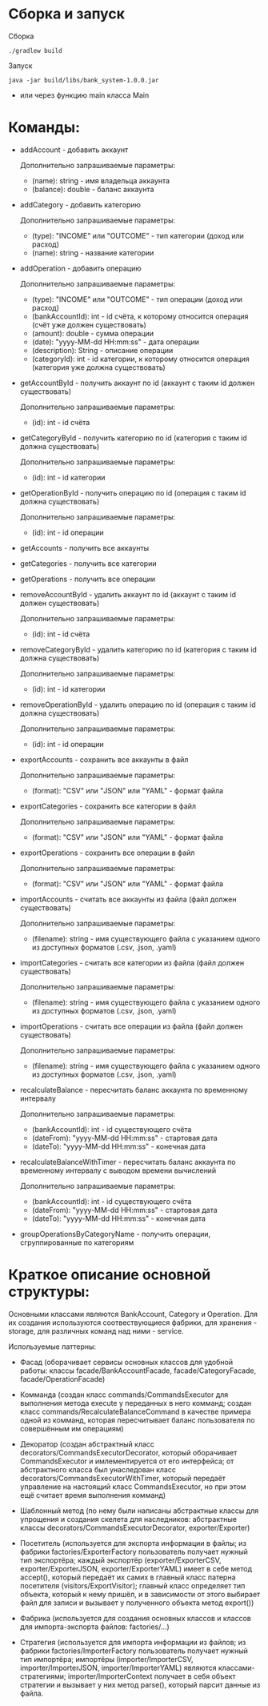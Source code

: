 
# Сборка и запуск

Сборка
```
./gradlew build
```

Запуск
```
java -jar build/libs/bank_system-1.0.0.jar
```
- или через функцию main класса Main


# Команды:

- addAccount - добавить аккаунт

    Дополнительно запрашиваемые параметры:
    - (name): string - имя владельца аккаунта
    - (balance): double - баланс аккаунта
  
- addCategory - добавить категорию

  Дополнительно запрашиваемые параметры:
    - (type): "INCOME" или "OUTCOME" - тип категории (доход или расход)
    - (name): string - название категории

- addOperation - добавить операцию

  Дополнительно запрашиваемые параметры:
    - (type): "INCOME" или "OUTCOME" - тип операции (доход или расход)
    - (bankAccountId): int - id счёта, к которому относится операция (счёт уже должен существовать)
    - (amount): double - сумма операции
    - (date): "yyyy-MM-dd HH:mm:ss" - дата операции
    - (description): String - описание операции
    - (categoryId): int - id категории, к которому относится операция (категория уже должна существовать)
  

- getAccountById - получить аккаунт по id (аккаунт с таким id должен существовать)

    Дополнительно запрашиваемые параметры:
    - (id): int - id счёта

- getCategoryById - получить категорию по id (категория с таким id должна существовать)

  Дополнительно запрашиваемые параметры:
    - (id): int - id категории

- getOperationById - получить операцию по id (операция с таким id должна существовать)

  Дополнительно запрашиваемые параметры:
    - (id): int - id операции


- getAccounts - получить все аккаунты

- getCategories - получить все категории

- getOperations - получить все операции


- removeAccountById - удалить аккаунт по id (аккаунт с таким id должен существовать)

  Дополнительно запрашиваемые параметры:
    - (id): int - id счёта

- removeCategoryById - удалить категорию по id (категория с таким id должна существовать)

  Дополнительно запрашиваемые параметры:
    - (id): int - id категории

- removeOperationById - удалить операцию по id (операция с таким id должна существовать)

  Дополнительно запрашиваемые параметры:
    - (id): int - id операции


- exportAccounts - сохранить все аккаунты в файл

    Дополнительно запрашиваемые параметры:
    - (format): "CSV" или "JSON" или "YAML" - формат файла

- exportCategories - сохранить все категории в файл

    Дополнительно запрашиваемые параметры:
    - (format): "CSV" или "JSON" или "YAML" - формат файла

- exportOperations - сохранить все операции в файл

    Дополнительно запрашиваемые параметры:
    - (format): "CSV" или "JSON" или "YAML" - формат файла


- importAccounts - считать все аккаунты из файла (файл должен существовать)

    Дополнительно запрашиваемые параметры:
    - (filename): string - имя существующего файла с указанием одного из доступных форматов (.csv, .json, .yaml)

- importCategories - считать все категории из файла (файл должен существовать)

  Дополнительно запрашиваемые параметры:
    - (filename): string - имя существующего файла с указанием одного из доступных форматов (.csv, .json, .yaml)

- importOperations - считать все операции из файла (файл должен существовать)

  Дополнительно запрашиваемые параметры:
    - (filename): string - имя существующего файла с указанием одного из доступных форматов (.csv, .json, .yaml)


- recalculateBalance - пересчитать баланс аккаунта по временному интервалу

  Дополнительно запрашиваемые параметры:
    - (bankAccountId): int - id существующего счёта
    - (dateFrom): "yyyy-MM-dd HH:mm:ss" - стартовая дата
    - (dateTo): "yyyy-MM-dd HH:mm:ss" - конечная дата
  
- recalculateBalanceWithTimer - пересчитать баланс аккаунта по временному интервалу с выводом времени вычислений

  Дополнительно запрашиваемые параметры:
    - (bankAccountId): int - id существующего счёта
    - (dateFrom): "yyyy-MM-dd HH:mm:ss" - стартовая дата
    - (dateTo): "yyyy-MM-dd HH:mm:ss" - конечная дата

- groupOperationsByCategoryName - получить операции, сгруппированные по категориям

# Краткое описание основной структуры:

Основными классами являются BankAccount, Category и Operation. Для их создания используются соотвествующиеся фабрики, для хранения - storage, для различных команд над ними - service.

Используемые паттерны:

- Фасад (оборачивает сервисы основных классов для удобной работы: классы facade/BankAccountFacade, facade/CategoryFacade, facade/OperationFacade)

- Комманда (создан класс commands/CommandsExecutor для выполнения метода execute у переданных в него комманд; создан класс commands/RecalculateBalanceCommand в качестве примера одной из комманд, которая пересчитывает баланс пользователя по совершённым им операциям)

- Декоратор (создан абстрактный класс decorators/CommandsExecutorDecorator, который оборачивает CommandsExecutor и имлементируется от его интерфейса; от абстрактного класса был унаследован класс decorators/CommandsExecutorWithTimer, который передаёт управление на настоящий класс CommandsExecutor, но при этом ещё считает время выполнения комманд)

- Шаблонный метод (по нему были написаны абстрактные классы для упрощения и создания скелета для наследников: абстрактные классы decorators/CommandsExecutorDecorator, exporter/Exporter)

- Посетитель (используется для экспорта информации в файлы; из фабрики factories/ExporterFactory пользователь получает нужный тип экспортёра; каждый экспортёр (exporter/ExporterCSV, exporter/ExporterJSON, exporter/ExporterYAML) имеет в себе метод  accept(), который передаёт их самих в главный класс патерна посетителя (visitors/ExportVisitor); главный класс определяет тип объекта, который к нему пришёл, и в зависимости от этого выбирает файл для записи и вызывает у полученного объекта метод export())

- Фабрика (используется для создания основных классов и классов для импорта-экспорта файлов: factories/...)

- Стратегия (используется для импорта информации из файлов; из фабрики factories/ImporterFactory пользователь получает нужный тип импортёра; импортёры (importer/ImporterCSV, importer/ImporterJSON, importer/ImporterYAML) являются классами-стратегиями; importer/ImporterContext получает в себя объект стратегии и вызывает у них метод parse(), который парсит данные из файла.

